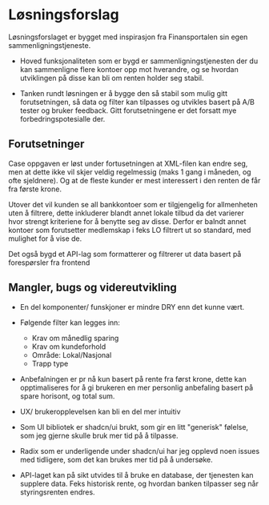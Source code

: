 
# Løsningsforslag

Løsningsforslaget er bygget med inspirasjon fra Finansportalen sin egen sammenligningstjeneste. 

- Hoved funksjonaliteten som er bygd er sammenligningstjenesten der du kan sammenligne flere kontoer opp mot hverandre, og se hvordan utviklingen på disse kan bli om renten holder seg stabil.

- Tanken rundt løsningen er å bygge den så stabil som mulig gitt forutsetningen, så data og filter kan tilpasses og utvikles basert på A/B tester og bruker feedback. Gitt forutsetningene er det forsatt mye forbedringspotesialle der. 

## Forutsetninger
Case oppgaven er løst under fortusetningen at XML-filen kan endre seg, men at dette ikke vil skjer veldig regelmessig (maks 1 gang i måneden, og ofte sjeldnere). Og at de fleste kunder er mest interessert i den renten de får fra første krone. 

Utover det vil kunden se all bankkontoer som er tilgjengelig for allmenheten uten å filtrere, dette inkluderer blandt annet lokale tilbud da det varierer hvor strengt kriteriene for å benytte seg av disse. Derfor er balndt annet kontoer som forutsetter medlemskap i feks LO filtrert ut so standard, med mulighet for å vise de.


Det også bygd et API-lag som formatterer og filtrerer ut data basert på forespørsler fra frontend


## Mangler, bugs og videreutvikling

- En del komponenter/ funskjoner er mindre DRY enn det kunne vært.
- Følgende filter kan legges inn:
  -    Krav om månedlig sparing
  -    Krav om kundeforhold
  -    Område: Lokal/Nasjonal
  -    Trapp type

- Anbefalningen er pr nå kun basert på rente fra først krone, dette kan opptimaliseres for å gi brukeren en mer personlig anbefaling basert på spare horisont, og total sum.
- UX/ brukeropplevelsen kan bli en del mer intuitiv
- Som UI bibliotek er shadcn/ui brukt, som gir en litt "generisk" følelse, som jeg gjerne skulle bruk mer tid på å tilpasse.
- Radix som er underligende under shadcn/ui har jeg opplevd noen issues med tidligere, som det kan brukes mer tid på å undersøke.
- API-laget kan på sikt utvides til å bruke en database, der tjenesten kan supplere data. Feks historisk rente, og hvordan banken tilpasser seg når styringsrenten endres.




